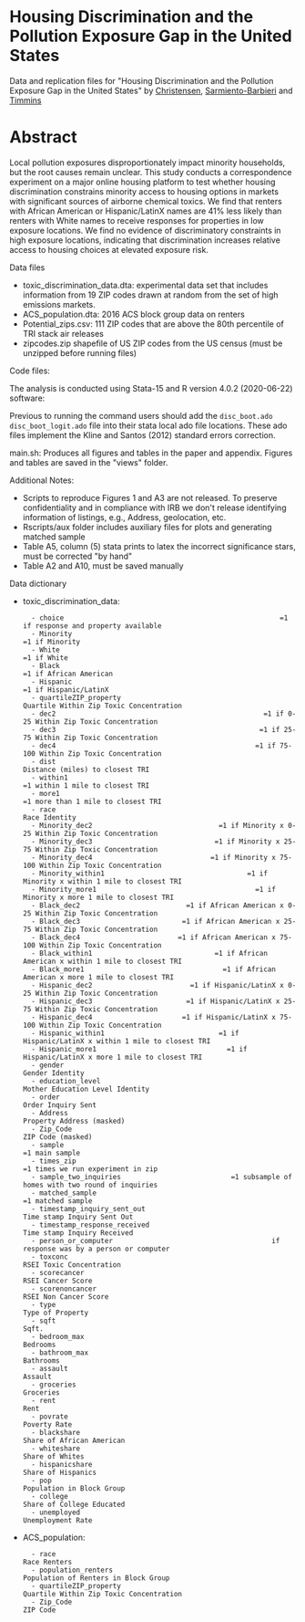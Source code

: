 # Housing Discrimination and the Pollution Exposure Gap in the United States

Data and replication files for "Housing Discrimination and the Pollution Exposure Gap in the United States" by  [Christensen](https://peter-christensen-pe55.squarespace.com/christensen),  [Sarmiento-Barbieri](https://ignaciomsarmiento.github.io/) and  [Timmins](https://sites.duke.edu/christophertimmins/)

# Abstract

Local pollution exposures disproportionately impact minority households, but the root causes remain unclear. This study conducts a correspondence experiment on a major online housing platform to test whether housing discrimination constrains minority access to housing options in markets with significant sources of airborne chemical toxics.  We find that renters with African American or Hispanic/LatinX names are 41% less likely than renters with White names to receive responses for properties in low exposure locations.  We find no evidence of discriminatory constraints in high exposure locations, indicating that discrimination increases relative access to housing choices at elevated exposure risk.  



Data files

- toxic_discrimination_data.dta: experimental data set that includes information from 19 ZIP codes drawn at random from the set of high emissions markets. 
- ACS_population.dta: 2016 ACS block group data on renters 
- Potential_zips.csv: 111 ZIP codes that are above the 80th percentile of TRI stack air releases
- zipcodes.zip shapefile of US ZIP codes from the US census (must be unzipped before running files)

Code files:

The analysis is conducted using Stata-15 and R version 4.0.2 (2020-06-22) software:

Previous to running the command users should add the `disc_boot.ado` `disc_boot_logit.ado` file into their  stata local ado file locations. These ado files implement the  Kline and Santos (2012) standard errors correction.

main.sh: Produces all figures and tables in the paper and appendix. Figures and tables are saved in the "views" folder. 

Additional Notes:

-  Scripts to reproduce Figures 1 and A3 are not released. To preserve confidentiality and in compliance with IRB we don't release identifying information of  listings, e.g., Address, geolocation, etc.
-  Rscripts/aux folder includes auxiliary files for plots and generating matched sample
-  Table A5, column (5) stata prints to latex the incorrect significance stars, must be corrected "by hand"
-  Table A2 and A10, must be saved manually


 
Data dictionary

- toxic_discrimination_data:

		- choice                                                     =1 if response and property available
		- Minority                                                                          =1 if Minority
		- White                                                                                =1 if White
		- Black                                                                     =1 if African American
		- Hispanic                                                                   =1 if Hispanic/LatinX
		- quartileZIP_property                                     Quartile Within Zip Toxic Concentration
		- dec2                                                   =1 if 0-25 Within Zip Toxic Concentration
		- dec3                                                  =1 if 25-75 Within Zip Toxic Concentration
		- dec4                                                 =1 if 75-100 Within Zip Toxic Concentration
		- dist                                                             Distance (miles) to closest TRI
		- within1                                                          =1 within 1 mile to closest TRI
		- more1                                                         =1 more than 1 mile to closest TRI
		- race                                                                               Race Identity
		- Minority_dec2                               =1 if Minority x 0-25 Within Zip Toxic Concentration
		- Minority_dec3                              =1 if Minority x 25-75 Within Zip Toxic Concentration
		- Minority_dec4                             =1 if Minority x 75-100 Within Zip Toxic Concentration
		- Minority_within1                                   =1 if Minority x within 1 mile to closest TRI
		- Minority_more1                                       =1 if Minority x more 1 mile to closest TRI
		- Black_dec2                          =1 if African American x 0-25 Within Zip Toxic Concentration
		- Black_dec3                         =1 if African American x 25-75 Within Zip Toxic Concentration
		- Black_dec4                        =1 if African American x 75-100 Within Zip Toxic Concentration
		- Black_within1                              =1 if African American x within 1 mile to closest TRI
		- Black_more1                                  =1 if African American x more 1 mile to closest TRI
		- Hispanic_dec2                        =1 if Hispanic/LatinX x 0-25 Within Zip Toxic Concentration
		- Hispanic_dec3                       =1 if Hispanic/LatinX x 25-75 Within Zip Toxic Concentration
		- Hispanic_dec4                      =1 if Hispanic/LatinX x 75-100 Within Zip Toxic Concentration
		- Hispanic_within1                            =1 if Hispanic/LatinX x within 1 mile to closest TRI
		- Hispanic_more1                                =1 if Hispanic/LatinX x more 1 mile to closest TRI
		- gender                                                                           Gender Identity
		- education_level                                                  Mother Education Level Identity
		- order                                                                         Order Inquiry Sent
		- Address                                                                Property Address (masked)
		- Zip_Code                                                                       ZIP Code (masked)
		- sample                                                                            =1 main sample
		- times_zip                                                      =1 times we run experiment in zip
		- sample_two_inquiries                           =1 subsample of homes with two round of inquiries
		- matched_sample                                                                 =1 matched sample
		- timestamp_inquiry_sent_out                                           Time stamp Inquiry Sent Out
		- timestamp_response_received                                          Time stamp Inquiry Received
		- person_or_computer                                       if response was by a person or computer
		- toxconc                                                                 RSEI Toxic Concentration
		- scorecancer                                                                    RSEI Cancer Score
		- scorenoncancer                                                             RSEI Non Cancer Score
		- type                                                                            Type of Property
		- sqft                                                                                       Sqft.
		- bedroom_max                                                                             Bedrooms
		- bathroom_max                                                                           Bathrooms
		- assault                                                                                  Assault
		- groceries                                                                              Groceries
		- rent                                                                                        Rent
		- povrate                                                                             Poverty Rate
		- blackshare                                                             Share of African American
		- whiteshare                                                                       Share of Whites
		- hispanicshare                                                                 Share of Hispanics
		- pop                                                                    Population in Block Group
		- college                                                                Share of College Educated
		- unemployed                                                                     Unemployment Rate

- ACS_population:

		- race                                                                                Race Renters
		- population_renters                                          Population of Renters in Block Group
		- quartileZIP_property                                     Quartile Within Zip Toxic Concentration
		- Zip_Code                                                                                ZIP Code